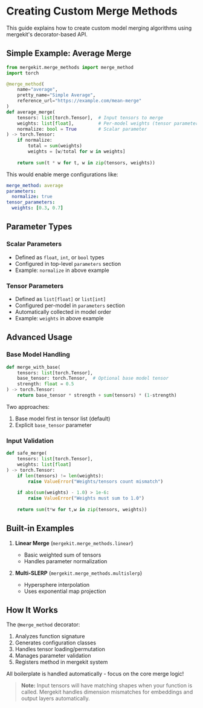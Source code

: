 # Creating Custom Merge Methods

This guide explains how to create custom model merging algorithms using mergekit's decorator-based API.

## Simple Example: Average Merge

```python
from mergekit.merge_methods import merge_method
import torch

@merge_method(
    name="average",
    pretty_name="Simple Average",
    reference_url="https://example.com/mean-merge"
)
def average_merge(
    tensors: list[torch.Tensor],  # Input tensors to merge
    weights: list[float],         # Per-model weights (tensor parameter)
    normalize: bool = True        # Scalar parameter
) -> torch.Tensor:
    if normalize:
        total = sum(weights)
        weights = [w/total for w in weights]
    
    return sum(t * w for t, w in zip(tensors, weights))
```

This would enable merge configurations like:
```yaml
merge_method: average
parameters:
  normalize: true
tensor_parameters:
  weights: [0.3, 0.7]
```

## Parameter Types

### Scalar Parameters
- Defined as `float`, `int`, or `bool` types
- Configured in top-level `parameters` section
- Example: `normalize` in above example

### Tensor Parameters
- Defined as `list[float]` or `list[int]`
- Configured per-model in `parameters` section
- Automatically collected in model order
- Example: `weights` in above example

## Advanced Usage

### Base Model Handling
```python
def merge_with_base(
    tensors: list[torch.Tensor],
    base_tensor: torch.Tensor,  # Optional base model tensor
    strength: float = 0.5
) -> torch.Tensor:
    return base_tensor * strength + sum(tensors) * (1-strength)
```

Two approaches:
1. Base model first in tensor list (default)
2. Explicit `base_tensor` parameter

### Input Validation
```python
def safe_merge(
    tensors: list[torch.Tensor],
    weights: list[float]
) -> torch.Tensor:
    if len(tensors) != len(weights):
        raise ValueError("Weights/tensors count mismatch")
    
    if abs(sum(weights) - 1.0) > 1e-6:
        raise ValueError("Weights must sum to 1.0")
    
    return sum(t*w for t,w in zip(tensors, weights))
```

## Built-in Examples

1. **Linear Merge** (`mergekit.merge_methods.linear`)
   - Basic weighted sum of tensors
   - Handles parameter normalization

2. **Multi-SLERP** (`mergekit.merge_methods.multislerp`) 
   - Hypersphere interpolation
   - Uses exponential map projection

## How It Works

The `@merge_method` decorator:
1. Analyzes function signature
2. Generates configuration classes
3. Handles tensor loading/permutation
4. Manages parameter validation
5. Registers method in mergekit system

All boilerplate is handled automatically - focus on the core merge logic!

> **Note:** Input tensors will have matching shapes when your function is called. Mergekit handles dimension mismatches for embeddings and output layers automatically.
